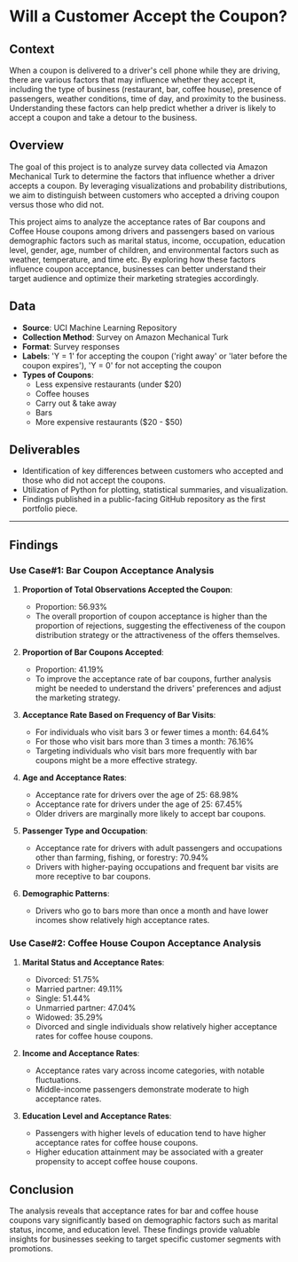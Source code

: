 # Will a Customer Accept the Coupon?

## Context
When a coupon is delivered to a driver's cell phone while they are driving, there are various factors that may influence whether they accept it, including the type of business (restaurant, bar, coffee house), presence of passengers, weather conditions, time of day, and proximity to the business. Understanding these factors can help predict whether a driver is likely to accept a coupon and take a detour to the business.

## Overview
The goal of this project is to analyze survey data collected via Amazon Mechanical Turk to determine the factors that influence whether a driver accepts a coupon. By leveraging visualizations and probability distributions, we aim to distinguish between customers who accepted a driving coupon versus those who did not.

This project aims to analyze the acceptance rates of Bar coupons and Coffee House coupons among drivers and passengers based on various demographic factors such as marital status, income, occupation, education level, gender, age, number of children, and environmental factors such as weather, temperature, and time etc. By exploring how these factors influence coupon acceptance, businesses can better understand their target audience and optimize their marketing strategies accordingly.

## Data
- **Source**: UCI Machine Learning Repository
- **Collection Method**: Survey on Amazon Mechanical Turk
- **Format**: Survey responses
- **Labels**: 'Y = 1' for accepting the coupon ('right away' or 'later before the coupon expires'), 'Y = 0' for not accepting the coupon
- **Types of Coupons**:
  - Less expensive restaurants (under $20)
  - Coffee houses
  - Carry out & take away
  - Bars
  - More expensive restaurants ($20 - $50)

## Deliverables
- Identification of key differences between customers who accepted and those who did not accept the coupons.
- Utilization of Python for plotting, statistical summaries, and visualization.
- Findings published in a public-facing GitHub repository as the first portfolio piece.

---

## Findings

### Use Case#1: Bar Coupon Acceptance Analysis

1. **Proportion of Total Observations Accepted the Coupon**:
   - Proportion: 56.93%
   - The overall proportion of coupon acceptance is higher than the proportion of rejections, suggesting the effectiveness of the coupon distribution strategy or the attractiveness of the offers themselves.

2. **Proportion of Bar Coupons Accepted**:
   - Proportion: 41.19%
   - To improve the acceptance rate of bar coupons, further analysis might be needed to understand the drivers' preferences and adjust the marketing strategy.

3. **Acceptance Rate Based on Frequency of Bar Visits**:
   - For individuals who visit bars 3 or fewer times a month: 64.64%
   - For those who visit bars more than 3 times a month: 76.16%
   - Targeting individuals who visit bars more frequently with bar coupons might be a more effective strategy.

4. **Age and Acceptance Rates**:
   - Acceptance rate for drivers over the age of 25: 68.98%
   - Acceptance rate for drivers under the age of 25: 67.45%
   - Older drivers are marginally more likely to accept bar coupons.

5. **Passenger Type and Occupation**:
   - Acceptance rate for drivers with adult passengers and occupations other than farming, fishing, or forestry: 70.94%
   - Drivers with higher-paying occupations and frequent bar visits are more receptive to bar coupons.

6. **Demographic Patterns**:
   - Drivers who go to bars more than once a month and have lower incomes show relatively high acceptance rates.

### Use Case#2: Coffee House Coupon Acceptance Analysis

1. **Marital Status and Acceptance Rates**:
   - Divorced: 51.75%
   - Married partner: 49.11%
   - Single: 51.44%
   - Unmarried partner: 47.04%
   - Widowed: 35.29%
   - Divorced and single individuals show relatively higher acceptance rates for coffee house coupons.

2. **Income and Acceptance Rates**:
   - Acceptance rates vary across income categories, with notable fluctuations.
   - Middle-income passengers demonstrate moderate to high acceptance rates.

3. **Education Level and Acceptance Rates**:
   - Passengers with higher levels of education tend to have higher acceptance rates for coffee house coupons.
   - Higher education attainment may be associated with a greater propensity to accept coffee house coupons.

## Conclusion

The analysis reveals that acceptance rates for bar and coffee house coupons vary significantly based on demographic factors such as marital status, income, and education level. These findings provide valuable insights for businesses seeking to target specific customer segments with promotions.
